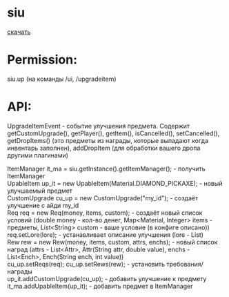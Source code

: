 # siu

[скачать](https://disk.yandex.ru/d/WMuv-bYFj6bgig)

# Permission:
siu.up (на команды /ui, /upgradeitem)

# API:
UpgradeItemEvent - событие улучшения предмета. 
Содержит getCustomUpgrade(), getPlayer(), getItem(), isCancelled(), setCancelled(), getDropItems() (это предметы из награды, которые выпадают когда инвентарь заполнен), addDropItem (для обработки вашего дропа другими плагинами)

ItemManager it_ma = siu.getInstance().getItemManager(); - получить ItemManager\
UpableItem up_it = new UpableItem(Material.DIAMOND_PICKAXE); - новый улучшаемый предмет\
CustomUpgrade cu_up = new CustomUpgrade("my_id"); - создаёт улучшение с айди my_id\
Req req = new Req(money, items, custom); - создаёт новый список условий (double money - кол-во денег, Map<Material, Integer> items - предметы, List\<String\> custom - ваше условие (в конфиге описано))\
req.setLore(lore); - устанавливает описание улучшения (lore - List<String>)\
Rew rew = new Rew(money, items, custom, attrs, enchs); - новый список наград (attrs - List\<Attr\>, Attr(String attr, double value), enchs - List\<Ench\>, Ench(String ench, int value))\
cu_up.setReqs(req); cu_up.setRews(rew); - установить требования/награды\
up_it.addCustomUpgrade(cu_up); - добавить улучшение к предмету\
it_ma.addUpableItem(up_it); - добавить предмет в ItemManager
